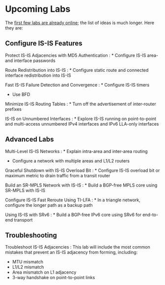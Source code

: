 # Upcoming Labs

The [first few labs are already online](index.md); the list of ideas is much longer. Here they are:

## Configure IS-IS Features

Protect IS-IS Adjacencies with MD5 Authentication
: * Configure IS-IS area- and interface passwords

Route Redistribution into IS-IS
: * Configure static route and connected interface redistribution into IS-IS

Fast IS-IS Failure Detection and Convergence
: * Configure IS-IS timers
  * Use BFD

Minimize IS-IS Routing Tables
: * Turn off the advertisement of inter-router prefixes

IS-IS on Unnumbered Interfaces
: * Explore IS-IS running on point-to-point and multi-access unnumbered IPv4 interfaces and IPv6 LLA-only interfaces

## Advanced Labs

Multi-Level IS-IS Networks
: * Explain intra-area and inter-area routing
  * Configure a network with multiple areas and L1/L2 routers

Graceful Shutdown with IS-IS Overload Bit
: * Configure IS-IS overload bit or maximum metric to drain traffic from a transit router

Build an SR-MPLS Network with IS-IS
: * Build a BGP-free MPLS core using SR-MPLS with IS-IS

Configure IS-IS Fast Reroute Using TI-LFA
: * In a triangle network, configure the longer path as a backup path

Using IS-IS with SRv6
: * Build a BGP-free IPv6 core using SRv6 for end-to-end transport

## Troubleshooting

Troubleshoot IS-IS Adjacencies
: This lab will include the most common mistakes that prevent an IS-IS adjacency from forming, including:

  * MTU mismatch
  * L1/L2 mismatch
  * Area mismatch on L1 adjacency
  * 3-way handshake on point-to-point links

